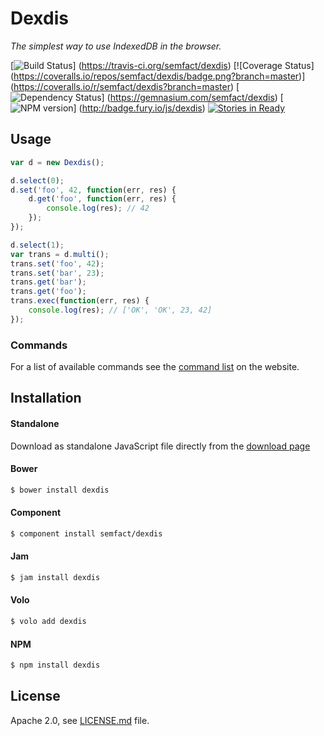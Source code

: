 # Dexdis

*The simplest way to use IndexedDB in the browser.*

[![Build Status](https://travis-ci.org/semfact/dexdis.png?branch=master)] (https://travis-ci.org/semfact/dexdis) [![Coverage Status] (https://coveralls.io/repos/semfact/dexdis/badge.png?branch=master)] (https://coveralls.io/r/semfact/dexdis?branch=master) [![Dependency Status](https://gemnasium.com/semfact/dexdis.png)] (https://gemnasium.com/semfact/dexdis) [![NPM version](https://badge.fury.io/js/dexdis.png)] (http://badge.fury.io/js/dexdis) [![Stories in Ready](https://badge.waffle.io/semfact/dexdis.png?label=ready)](https://waffle.io/semfact/dexdis) 

## Usage

```js
var d = new Dexdis();

d.select(0);
d.set('foo', 42, function(err, res) {
	d.get('foo', function(err, res) {
		console.log(res); // 42
	});
});

d.select(1);
var trans = d.multi();
trans.set('foo', 42);
trans.set('bar', 23);
trans.get('bar');
trans.get('foo');
trans.exec(function(err, res) {
	console.log(res); // ['OK', 'OK', 23, 42]
});
```

### Commands

For a list of available commands see the [command list](http://semfact.github.io/dexdis/commands/)
on the website.

## Installation

#### Standalone

Download as standalone JavaScript file directly from the
[download page](http://semfact.github.io/dexdis/download.html)

#### Bower

```bash
$ bower install dexdis
```

#### Component

```bash
$ component install semfact/dexdis
```

#### Jam

```bash
$ jam install dexdis
```

#### Volo

```bash
$ volo add dexdis
```

#### NPM

```bash
$ npm install dexdis
```

## License

Apache 2.0, see [LICENSE.md](https://github.com/semfact/dexdis/blob/master/LICENSE.md)
file.

